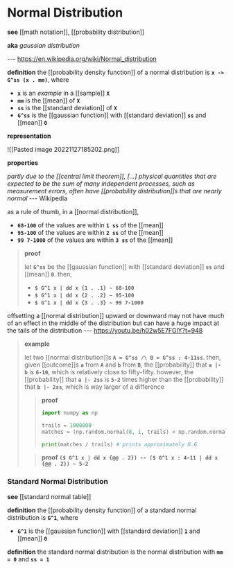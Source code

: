# Normal Distribution

**see** [[math notation]], [[probability distribution]]

**aka** _gaussian distribution_

--- <https://en.wikipedia.org/wiki/Normal_distribution>

**definition** the [[probability density function]] of a normal distribution is **`x -> G^ss (x . mm)`**, where

- **`x`** is an _example_ in a [[sample]] **`X`**
- **`mm`** is the [[mean]] of **`X`**
- **`ss`** is the [[standard deviation]] of **`X`**
- **`G^ss`** is the [[gaussian function]] with [[standard deviation]] **`ss`** and [[mean]] **`0`**

**representation**

![[Pasted image 20221127185202.png]]

**properties**

_partly due to the [[central limit theorem]], [...] physical quantities that are expected to be the sum of many independent processes, such as measurement errors, often have [[probability distribution]]s that are nearly normal_ --- Wikipedia

as a rule of thumb, in a [[normal distribution]],

- **`68-100`** of the values are within **`1 ss`** of the [[mean]]
- **`95-100`** of the values are within **`2 ss`** of the [[mean]]
- **`99 7-1000`** of the values are within **`3 ss`** of the [[mean]]

> **proof**
>
> let **`G^ss`** be the [[gaussian function]] with [[standard deviation]] **`ss`** and [[mean]] **`0`**. then,
>
> - **`$ G^1 x | dd x {1 . .1} ~ 68-100`**
> - **`$ G^1 x | dd x {2 . .2} ~ 95-100`**
> - **`$ G^1 x | dd x {3 . .3} ~ 99 7-1000`**

offsetting a [[normal distribution]] upward or downward may not have much of an effect in the middle of the distribution but can have a huge impact at the tails of the distribution --- <https://youtu.be/h02w5E7FGlY?t=948>

> **example**
>
> let two [[normal distribution]]s **`A = G^ss /\ B = G^ss : 4-11ss`**. then, given [[outcome]]s **`a`** from **`A`** and **`b`** from **`B`**, the [[probability]] that **`a |- b`** is **`6-10`**, which is relatively close to fifty-fifty. however, the [[probability]] that **`a |- 2ss`** is **`5-2`** times higher than the [[probability]] that **`b |- 2ss`**, which is way larger of a difference
>
> > **proof**
> >
> > ```python
> > import numpy as np
> >
> > trails = 1000000
> > matches = (np.random.normal(0, 1, trails) < np.random.normal(4/11, 1, trails)).sum()
> >
> > print(matches / trails) # prints approximately 0.6
> > ```
>
> > **proof** **`($ G^1 x | dd x {@@ . 2}) -- ($ G^1 x : 4-11 | dd x {@@ . 2}) ~ 5-2`**

### Standard Normal Distribution

**see** [[standard normal table]]

**definition** the [[probability density function]] of a standard normal distribution is **`G^1`**, where

- **`G^1`** is the [[gaussian function]] with [[standard deviation]] **`1`** and [[mean]] **`0`**

**definition** the standard normal distribution is the normal distribution with **`mm = 0`** and **`ss = 1`**
